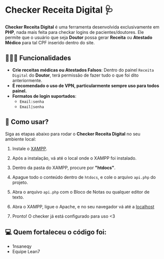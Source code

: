 # Checker Receita Digital 🩺

**Checker Receita Digital** é uma ferramenta desenvolvida exclusivamente em **PHP**, nada mais feita para checkar logins de pacientes/doutores. Ele permite que o usuário que seja **Doutor** possa gerar **Receita** ou **Atestado Médico** para tal CPF inserido dentro do site.

## 👨🏼‍⚕️ Funcionalidades

- **Crie receitas médicas ou Atestados Falsos**: Dentro do painel ``Receita Digital`` do **Doutor**, terá permissão de fazer tudo o que foi dito anteriormente.
- **É recomendado o uso de VPN, particularmente sempre uso para todos painel.**
- **Formatos de login suportados**:
  - `Email:senha`
  - `Email|senha`

## 💊 Como usar?

Siga as etapas abaixo para rodar o **Checker Receita Digital** no seu ambiente local:

1. Instale o [XAMPP](https://www.apachefriends.org/download.html).

2. Após a instalação, vá até o local onde o XAMPP foi instalado.

3. Dentro da pasta do XAMPP, procure por **"htdocs"**.

4. Apague todo o conteúdo dentro de `htdocs`, e cole o arquivo `api.php` do projeto.

5. Abra o arquivo `api.php` com o Bloco de Notas ou qualquer editor de texto.

6. Abra o XAMPP, ligue o Apache, e no seu navegador vá até a [localhost](http://localhost/)

7. Pronto! O checker já está configurado para uso <3

## 💻 Quem fortaleceu o código foi:

- 1nsaneqy
- Equipe Lean7
